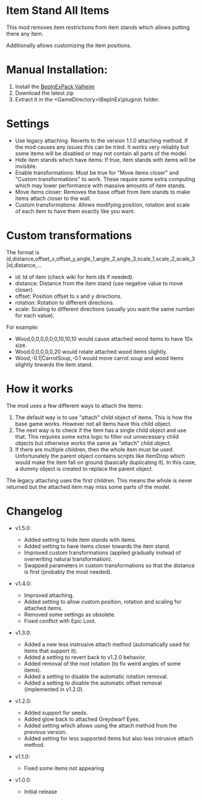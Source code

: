 # Item Stand All Items

This mod removes item restrictions from item stands which allows putting there any item.

Additionally allows customizing the item positions.

# Manual Installation:

1. Install the [BepInExPack Valheim](https://valheim.thunderstore.io/package/denikson/BepInExPack_Valheim/)
2. Download the latest zip
3. Extract it in the \<GameDirectory\>\BepInEx\plugins\ folder.

# Settings

- Use legacy attaching: Reverts to the version 1.1.0 attaching method. If the mod causes any issues this can be tried. It works very reliably but some items will be disabled or may not contain all parts of the model.
- Hide item stands which have items: If true, item stands with items will be invisible.
- Enable transformations: Must be true for "Move items closer" and "Custom transformations" to work. These require some extra computing which may lower performance with massive amounts of item stands.
- Move items closer: Removes the base offset from item stands to make items attach closer to the wall.
- Custom transformations: Allows modifying position, rotation and scale of each item to have them exactly like you want.

# Custom transformations

The format is id,distance,offset_x,offset_y,angle_1,angle_2,angle_3,scale_1,scale_2,scale_3|id,distance,...

- id: Id of item (check wiki for item ids if needed).
- distance: Distance from the item stand (use negative value to move closer).
- offset: Position offset to x and y directions.
- rotation: Rotation to different directions.
- scale: Scaling to different directions (usually you want the same number for each value).

For example:

- Wood,0,0,0,0,0,0,10,10,10 would cause attached wood items to have 10x size.
- Wood,0,0,0,0,0,20 would rotate attached wood items slightly.
- Wood,-0.1|CarrotSoup,-0.1 would move carrot soup and wood items slightly towards the item stand.

# How it works

The mod uses a few different ways to attach the items:

1. The default way is to use "attach" child object of items. This is how the base game works. However not all items have this child object.
2. The next way is to check if the item has a single child object and use that. This requires some extra logic to filter out unnecessary child objects but otherwise works the same as "attach" child object.
3. If there are multiple children, then the whole item must be used. Unfortunately the parent object contains scripts like ItemDrop which would make the item fall on ground (basically duplicating it). In this case, a dummy object is created to replace the parent object.

The legacy attaching uses the first children. This means the whole is never returned but the attached item may miss some parts of the model.


# Changelog

- v1.5.0:
	- Added setting to hide item stands with items.
	- Added setting to have items closer towards the item stand.
	- Improved custom transformations (applied gradually instead of overwriting natural transformation).
	- Swapped parameters in custom transformations so that the distance is first (probably the most needed).

- v1.4.0:
	- Improved attaching.
	- Added setting to allow custom position, rotation and scaling for attached items.
	- Removed some settings as obsolete.
	- Fixed conflict with Epic Loot.

- v1.3.0:
	- Added a new less instrusive attach method (automatically used for items that support it).
	- Added a setting to revert back to v1.2.0 behavior.
	- Added removal of the root rotation (to fix weird angles of some items).
	- Added a setting to disable the automatic rotation removal.
	- Added a setting to disable the automatic offset removal (implemented in v1.2.0).

- v1.2.0:
	- Added support for seeds.
	- Added glow back to attached Greydwarf Eyes.
	- Added setting which allows using the attach method from the previous version.
	- Added setting for less supported items but also less intrusive attach method.

- v1.1.0:
	- Fixed some items not appearing

- v1.0.0: 
	- Initial release